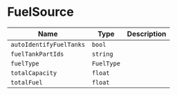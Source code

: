 # FuelSource


|Name|Type|Description|
|--|--|--|
|`autoIdentifyFuelTanks`|`bool`||
|`fuelTankPartIds`|`string`||
|`fuelType`|`FuelType`||
|`totalCapacity`|`float`||
|`totalFuel`|`float`||


